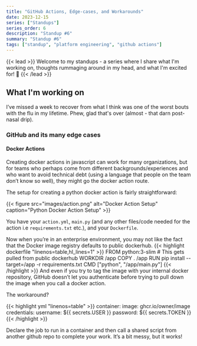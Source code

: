 ```yaml
---
title: "GitHub Actions, Edge-cases, and Workarounds"
date: 2023-12-15
series: ["Standups"]
series_order: 6
description: "Standup #6"
summary: "Standup #6"
tags: ["standup", "platform engineering", "github actions"]
---
```

{{< lead >}}
Welcome to my standups - a series where I share what I'm working on, thoughts rummaging around in my head, and what I'm excited for! 🚀 
{{< /lead >}}

## What I'm working on

I’ve missed a week to recover from what I think was one of the worst bouts with the flu in my lifetime. Phew, glad that's over (almost - that darn post-nasal drip).

### GitHub and its many edge cases

#### Docker Actions
Creating docker actions in javascript can work for many organizations, but for teams who perhaps come from different backgrounds/experiences and who want to avoid technical debt (using a language that people on the team don’t know so well), they might go the docker action route. 

The setup for creating a python docker action is fairly straightforward:

<!-- insert photo of docker action setup -->
{{< figure
    src="images/action.png"
    alt="Docker Action Setup"
    caption="Python Docker Action Setup"
    >}}

You have your `action.yml`, `main.py` (and any other files/code needed for the action i.e `requirements.txt` etc.), and your `Dockerfile`.

Now when you’re in an enterprise environment, you may not like the fact that the Docker image registry defaults to public dockerhub. 
{{< highlight dockerfile "linenos=table,hl_lines=1" >}}
FROM python:3-slim # This gets pulled from public dockerhub
WORKDIR /app
COPY . /app
RUN pip install --target=/app -r requirements.txt
CMD ["python", "/app/main.py"]
{{< /highlight >}}
And even if you try to tag the image with your internal docker repository, GitHub doesn’t let you authenticate before trying to pull down the image when you call a docker action. 

The workaround?

{{< highlight yml "linenos=table" >}}
container:
  image: ghcr.io/owner/image
  credentials:
     username: ${{ secrets.USER }}
     password: ${{ secrets.TOKEN }}
{{< /highlight >}}

Declare the job to run in a container and then call a shared script from another github repo to complete your work. It’s a bit messy, but it works!


